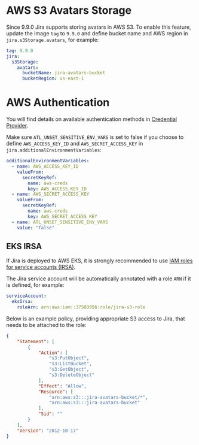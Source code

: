 # AWS S3 Avatars Storage

Since 9.9.0 Jira supports storing avatars in AWS S3. To enable this feature, update the image `tag` to `9.9.0` and define bucket name and AWS region in `jira.s3Storage.avatars`, for example:

```yaml
tag: 9.9.0
jira:
  s3Storage:
    avatars:
      bucketName: jira-avatars-bucket
      bucketRegion: us-east-1
```

# AWS Authentication

You will find details on available authentication methods in [Credential Provider](https://sdk.amazonaws.com/java/api/latest/software/amazon/awssdk/auth/credentials/DefaultCredentialsProvider.html).

Make sure `ATL_UNSET_SENSITIVE_ENV_VARS` is set to false if you choose to define `AWS_ACCESS_KEY_ID` and `AWS_SECRET_ACCESS_KEY` in `jira.additionalEnvironmentVariables`:

```yaml
additionalEnvironmentVariables:
  - name: AWS_ACCESS_KEY_ID
    valueFrom:
      secretKeyRef:
        name: aws-creds
        key: AWS_ACCESS_KEY_ID
  - name: AWS_SECRET_ACCESS_KEY
    valueFrom:
      secretKeyRef:
        name: aws-creds
        key: AWS_SECRET_ACCESS_KEY
  - name: ATL_UNSET_SENSITIVE_ENV_VARS
    value: "false"
```

## EKS IRSA

If Jira is deployed to AWS EKS, it is strongly recommended to use [IAM roles for service accounts (IRSA)](https://docs.aws.amazon.com/eks/latest/userguide/iam-roles-for-service-accounts.html).

The Jira service account will be automatically annotated with a role `ARN` if it is defined, for example:

```yaml
serviceAccount:
  eksIrsa:
    roleArn: arn:aws:iam::37583956:role/jira-s3-role
```

Below is an example policy, providing appropriate S3 access to Jira, that needs to be attached to the role:

```json
{
    "Statement": [
        {
            "Action": [
                "s3:PutObject",
                "s3:ListBucket",
                "s3:GetObject",
                "s3:DeleteObject"
            ],
            "Effect": "Allow",
            "Resource": [
                "arn:aws:s3:::jira-avatars-bucket/*",
                "arn:aws:s3:::jira-avatars-bucket"
            ],
            "Sid": ""
        }
    ],
    "Version": "2012-10-17"
}
```
